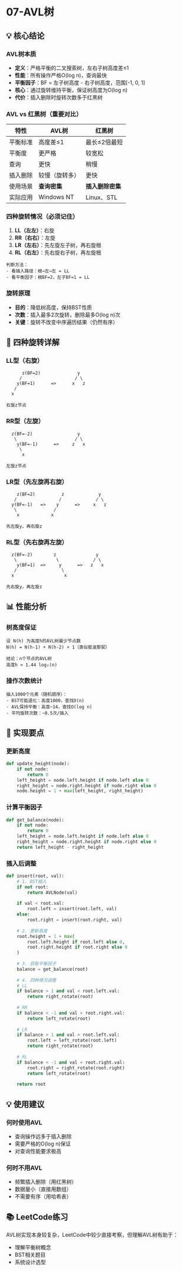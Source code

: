 # 07-AVL树

## 💡 核心结论

### AVL树本质
- **定义**：严格平衡的二叉搜索树，左右子树高度差≤1
- **性能**：所有操作严格O(log n)，查询最快
- **平衡因子**：BF = 左子树高度 - 右子树高度，范围[-1, 0, 1]
- **核心**：通过旋转维持平衡，保证树高度为O(log n)
- **代价**：插入删除时旋转次数多于红黑树

### AVL vs 红黑树（重要对比）
| 特性 | AVL树 | 红黑树 |
|------|--------|--------|
| 平衡标准 | 高度差≤1 | 最长≤2倍最短 |
| 平衡度 | 更严格 | 较宽松 |
| 查询 | 更快 | 稍慢 |
| 插入删除 | 较慢（旋转多） | 更快 |
| 使用场景 | **查询密集** | **插入删除密集** |
| 实际应用 | Windows NT | Linux、STL |

### 四种旋转情况（必须记住）
1. **LL（左左）**：右旋
2. **RR（右右）**：左旋
3. **LR（左右）**：先左旋左子树，再右旋根
4. **RL（右左）**：先右旋右子树，再左旋根

```
判断方法：
- 看插入路径：根→左→左 = LL
- 看平衡因子：根BF=2，左子BF=1 = LL
```

### 旋转原理
- **目的**：降低树高度，保持BST性质
- **次数**：插入最多2次旋转，删除最多O(log n)次
- **关键**：旋转不改变中序遍历结果（仍然有序）

## 🔄 四种旋转详解

### LL型（右旋）
```
      z(BF=2)              y
     /                    / \
    y(BF=1)      =>      x   z
   /
  x

右旋z节点
```

### RR型（左旋）
```
  z(BF=-2)                 y
   \                      / \
    y(BF=-1)      =>     z   x
     \
      x

左旋z节点
```

### LR型（先左旋再右旋）
```
    z(BF=2)          z             y
   /                /             / \
  y(BF=-1)   =>    y      =>     x   z
   \              /
    x            x

先左旋y，再右旋z
```

### RL型（先右旋再左旋）
```
  z(BF=-2)        z               y
   \               \             / \
    y(BF=1)  =>     y      =>   z   x
   /                 \
  x                   x

先右旋y，再左旋z
```

## 📊 性能分析

### 树高度保证
```
设 N(h) 为高度h的AVL树最少节点数
N(h) = N(h-1) + N(h-2) + 1（类似斐波那契）

结论：n个节点的AVL树
高度h ≈ 1.44 log₂(n)
```

### 操作次数统计
```
插入1000个元素（随机顺序）：
- BST可能退化：高度1000，查找O(n)
- AVL保持平衡：高度~14，查找O(log n)
- 平均旋转次数：~0.5次/插入
```

## 🎯 实现要点

### 更新高度
```python
def update_height(node):
    if not node:
        return 0
    left_height = node.left.height if node.left else 0
    right_height = node.right.height if node.right else 0
    node.height = 1 + max(left_height, right_height)
```

### 计算平衡因子
```python
def get_balance(node):
    if not node:
        return 0
    left_height = node.left.height if node.left else 0
    right_height = node.right.height if node.right else 0
    return left_height - right_height
```

### 插入后调整
```python
def insert(root, val):
    # 1. BST插入
    if not root:
        return AVLNode(val)
    
    if val < root.val:
        root.left = insert(root.left, val)
    else:
        root.right = insert(root.right, val)
    
    # 2. 更新高度
    root.height = 1 + max(
        root.left.height if root.left else 0,
        root.right.height if root.right else 0
    )
    
    # 3. 获取平衡因子
    balance = get_balance(root)
    
    # 4. 四种情况调整
    # LL
    if balance > 1 and val < root.left.val:
        return right_rotate(root)
    
    # RR
    if balance < -1 and val > root.right.val:
        return left_rotate(root)
    
    # LR
    if balance > 1 and val > root.left.val:
        root.left = left_rotate(root.left)
        return right_rotate(root)
    
    # RL
    if balance < -1 and val < root.right.val:
        root.right = right_rotate(root.right)
        return left_rotate(root)
    
    return root
```

## 💡 使用建议

### 何时使用AVL
- 查询操作远多于插入删除
- 需要严格的O(log n)保证
- 对查询性能要求极高

### 何时不用AVL
- 频繁插入删除（用红黑树）
- 数据量小（直接用数组）
- 不需要有序（用哈希表）

## 📚 LeetCode练习

AVL树实现本身较复杂，LeetCode中较少直接考察，但理解AVL树有助于：
- 理解平衡树概念
- BST相关题目
- 系统设计选型


